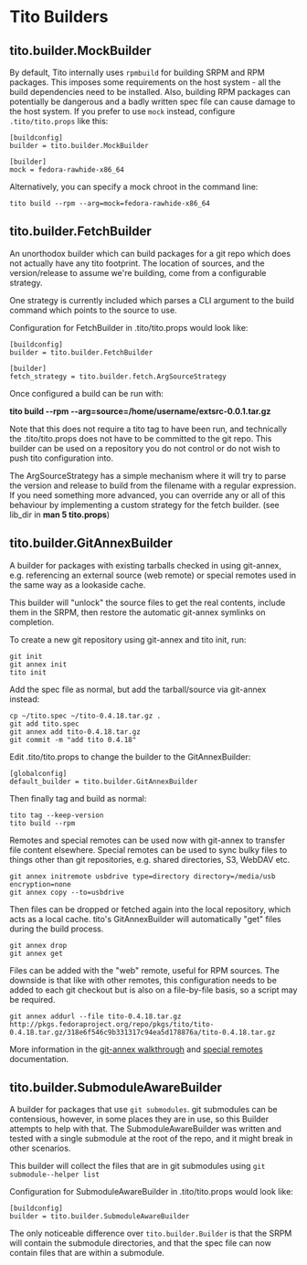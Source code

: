 # Tito Builders

## tito.builder.MockBuilder

By default, Tito internally uses `rpmbuild` for building SRPM and RPM
packages. This imposes some requirements on the host system - all the
build dependencies need to be installed. Also, building RPM packages
can potentially be dangerous and a badly written spec file can cause
damage to the host system. If you prefer to use `mock` instead,
configure `.tito/tito.props` like this:

    [buildconfig]
    builder = tito.builder.MockBuilder

    [builder]
    mock = fedora-rawhide-x86_64

Alternatively, you can specify a mock chroot in the command line:

    tito build --rpm --arg=mock=fedora-rawhide-x86_64

## tito.builder.FetchBuilder

An unorthodox builder which can build packages for a git repo which does not actually have any tito footprint. The location of sources, and the version/release to assume we're building, come from a configurable strategy.

One strategy is currently included which parses a CLI argument to the build command which points to the source to use.

Configuration for FetchBuilder in .tito/tito.props would look like:

    [buildconfig]
    builder = tito.builder.FetchBuilder

    [builder]
    fetch_strategy = tito.builder.fetch.ArgSourceStrategy

Once configured a build can be run with:

  **tito build --rpm --arg=source=/home/username/extsrc-0.0.1.tar.gz**

Note that this does not require a tito tag to have been run, and technically the .tito/tito.props does not have to be committed to the git repo. This builder can be used on a repository you do not control or do not wish to push tito configuration into.

The ArgSourceStrategy has a simple mechanism where it will try to parse the version and release to build from the filename with a regular expression. If you need something more advanced, you can override any or all of this behaviour by implementing a custom strategy for the fetch builder. (see lib_dir in **man 5 tito.props**)

## tito.builder.GitAnnexBuilder

A builder for packages with existing tarballs checked in using git-annex, e.g. referencing an external source (web remote) or special remotes used in the same way as a lookaside cache.

This builder will "unlock" the source files to get the real contents, include them in the SRPM, then restore the automatic git-annex symlinks on completion.

To create a new git repository using git-annex and tito init, run:

    git init
    git annex init
    tito init

Add the spec file as normal, but add the tarball/source via git-annex instead:

    cp ~/tito.spec ~/tito-0.4.18.tar.gz .
    git add tito.spec
    git annex add tito-0.4.18.tar.gz
    git commit -m "add tito 0.4.18"

Edit .tito/tito.props to change the builder to the GitAnnexBuilder:

    [globalconfig]
    default_builder = tito.builder.GitAnnexBuilder

Then finally tag and build as normal:

    tito tag --keep-version
    tito build --rpm

Remotes and special remotes can be used now with git-annex to transfer file content elsewhere.  Special remotes can be used to sync bulky files to things other than git repositories, e.g. shared directories, S3, WebDAV etc.

    git annex initremote usbdrive type=directory directory=/media/usb encryption=none
    git annex copy --to=usbdrive

Then files can be dropped or fetched again into the local repository, which acts as a local cache.  tito's GitAnnexBuilder will automatically "get" files during the build process.

    git annex drop
    git annex get

Files can be added with the "web" remote, useful for RPM sources.  The downside is that like with other remotes, this configuration needs to be added to each git checkout but is also on a file-by-file basis, so a script may be required.

    git annex addurl --file tito-0.4.18.tar.gz http://pkgs.fedoraproject.org/repo/pkgs/tito/tito-0.4.18.tar.gz/318e6f546c9b331317c94ea5d178876a/tito-0.4.18.tar.gz

More information in the [git-annex walkthrough](http://git-annex.branchable.com/walkthrough/) and [special remotes](http://git-annex.branchable.com/special_remotes/) documentation.


## tito.builder.SubmoduleAwareBuilder

A builder for packages that use `git submodules`.  git submodules can be contensious, however, in some places they are in use, so this Builder attempts to help with that.
The SubmoduleAwareBuilder was written and tested with a single submodule at the root of the repo, and it might break in other scenarios.

This builder will collect the files that are in git submodules using  `git submodule--helper list` 

Configuration for SubmoduleAwareBuilder in .tito/tito.props would look like:

    [buildconfig]
    builder = tito.builder.SubmoduleAwareBuilder

The only noticeable difference over `tito.builder.Builder` is that the SRPM will contain the submodule directories, and that the spec file can now contain files that are within a submodule.
